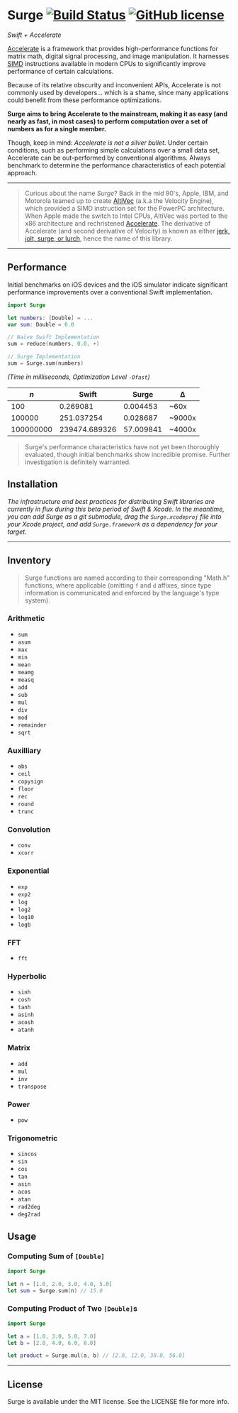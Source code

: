 # Surge [![Build Status](https://travis-ci.org/mattt/Surge.svg?branch=master)](https://travis-ci.org/mattt/Surge) [![GitHub license](https://img.shields.io/badge/license-MIT-lightgrey.svg)](https://github.com/mattt/Surge/blob/master/LICENSE)


*Swift + Accelerate*

[Accelerate](https://developer.apple.com/library/mac/documentation/Accelerate/Reference/AccelerateFWRef/_index.html) is a framework that provides high-performance functions for matrix math, digital signal processing, and image manipulation. It harnesses [SIMD](http://en.wikipedia.org/wiki/SIMD) instructions available in modern CPUs to significantly improve performance of certain calculations.

Because of its relative obscurity and inconvenient APIs, Accelerate is not commonly used by developers... which is a shame, since many applications could benefit from these performance optimizations.

**Surge aims to bring Accelerate to the mainstream, making it as easy (and nearly as fast, in most cases) to perform computation over a set of numbers as for a single member.**

Though, keep in mind: _Accelerate is not a silver bullet_. Under certain conditions, such as performing simple calculations over a small data set, Accelerate can be out-performed by conventional algorithms. Always benchmark to determine the performance characteristics of each potential approach.

---

> Curious about the name _Surge_? Back in the mid 90's, Apple, IBM, and Motorola teamed up to create [AltiVec](http://en.wikipedia.org/wiki/AltiVec) (a.k.a the Velocity Engine), which provided a SIMD instruction set for the PowerPC architecture. When Apple made the switch to Intel CPUs, AltiVec was ported to the x86 architecture and rechristened [Accelerate](https://developer.apple.com/library/mac/documentation/Accelerate/Reference/AccelerateFWRef/_index.html). The derivative of Accelerate (and second derivative of Velocity) is known as either [jerk, jolt, surge, or lurch](http://en.wikipedia.org/wiki/Jerk_%28physics%29), hence the name of this library.

---

## Performance

Initial benchmarks on iOS devices and the iOS simulator indicate significant performance improvements over a conventional Swift implementation.

```swift
import Surge

let numbers: [Double] = ...
var sum: Double = 0.0

// Naïve Swift Implementation
sum = reduce(numbers, 0.0, +)

// Surge Implementation
sum = Surge.sum(numbers)
```

_(Time in milliseconds, Optimization Level `-Ofast`)_

|    _n_     |   Swift          |   Surge       |   Δ       |
|------------|------------------|---------------|-----------|
| 100        | 0.269081         | 0.004453      | ~60x      |
| 100000     | 251.037254       | 0.028687      | ~9000x    |
| 100000000  | 239474.689326    | 57.009841     | ~4000x    |

> Surge's performance characteristics have not yet been thoroughly evaluated, though initial benchmarks show incredible promise. Further investigation is definitely warranted.

## Installation

_The infrastructure and best practices for distributing Swift libraries are currently in flux during this beta period of Swift & Xcode. In the meantime, you can add Surge as a git submodule, drag the `Surge.xcodeproj` file into your Xcode project, and add `Surge.framework` as a dependency for your target._

---

## Inventory

> Surge functions are named according to their corresponding "Math.h" functions, where applicable (omitting `f` and `d` affixes, since type information is communicated and enforced by the language's type system).

### Arithmetic

- `sum`
- `asum`
- `max`
- `min`
- `mean`
- `meamg`
- `measq`
- `add`
- `sub`
- `mul`
- `div`
- `mod`
- `remainder`
- `sqrt`

### Auxilliary

- `abs`
- `ceil`
- `copysign`
- `floor`
- `rec`
- `round`
- `trunc`

### Convolution

- `conv`
- `xcorr`

### Exponential

- `exp`
- `exp2`
- `log`
- `log2`
- `log10`
- `logb`

### FFT

- `fft`

### Hyperbolic

- `sinh`
- `cosh`
- `tanh`
- `asinh`
- `acosh`
- `atanh`

### Matrix

- `add`
- `mul`
- `inv`
- `transpose`

### Power

- `pow`

### Trigonometric

- `sincos`
- `sin`
- `cos`
- `tan`
- `asin`
- `acos`
- `atan`
- `rad2deg`
- `deg2rad`

## Usage

### Computing Sum of `[Double]`

```swift
import Surge

let n = [1.0, 2.0, 3.0, 4.0, 5.0]
let sum = Surge.sum(n) // 15.0
```

### Computing Product of Two `[Double]`s

```swift
import Surge

let a = [1.0, 3.0, 5.0, 7.0]
let b = [2.0, 4.0, 6.0, 8.0]

let product = Surge.mul(a, b) // [2.0, 12.0, 30.0, 56.0]
```

---

## License

Surge is available under the MIT license. See the LICENSE file for more info.
